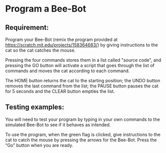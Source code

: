 # Program a Bee-Bot

## Requirement:

Program your Bee-Bot (remix the program provided at <https://scratch.mit.edu/projects/158364683/>) by giving instructions to the cat so the cat catches the mouse.

Pressing the four commands stores them in a list called "source code", and pressing the GO button will activate a script that goes through the list of commands and moves the cat according to each command.

The HOME button returns the cat to the starting position; the UNDO button removes the last command from the list; the PAUSE button pauses the cat for 5 seconds and the CLEAR button empties the list.

## Testing examples:

You will need to test your program by typing in your own commands to the simulated Bee-Bot to see if it behaves as intended.

To use the program, when the green flag is clicked, give instructions to the cat to catch the mouse by pressing the arrows for the Bee-Bot. Press the “Go” button when you are ready.